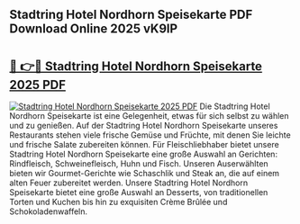 ## Stadtring Hotel Nordhorn Speisekarte PDF Download Online 2025 vK9lP

# <h2><a href="http://gce23a.nevu.top/?p=Stadtring+Hotel+Nordhorn+Speisekarte">🔗 👉🔴 Stadtring Hotel Nordhorn Speisekarte 2025 PDF</a></h2>

[![Stadtring Hotel Nordhorn Speisekarte 2025 PDF](https://i.imgur.com/dBaPXMq.png)](http://gce23a.nevu.top/?p=Stadtring+Hotel+Nordhorn+Speisekarte)
Die Stadtring Hotel Nordhorn Speisekarte ist eine Gelegenheit, etwas für sich selbst zu wählen und zu genießen. Auf der Stadtring Hotel Nordhorn Speisekarte unseres Restaurants stehen viele frische Gemüse und Früchte, mit denen Sie leichte und frische Salate zubereiten können. Für Fleischliebhaber bietet unsere Stadtring Hotel Nordhorn Speisekarte eine große Auswahl an Gerichten: Rindfleisch, Schweinefleisch, Huhn und Fisch. Unseren Auserwählten bieten wir Gourmet-Gerichte wie Schaschlik und Steak an, die auf einem alten Feuer zubereitet werden. Unsere Stadtring Hotel Nordhorn Speisekarte bietet eine große Auswahl an Desserts, von traditionellen Torten und Kuchen bis hin zu exquisiten Crème Brûlée und Schokoladenwaffeln.
